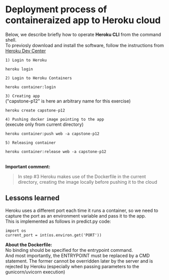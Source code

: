 # Deployment process of containeraized app to Heroku cloud

Below, we describe briefly how to operate **Heroku CLI** from the command shell. \
To previosly download and install the software, follow the instructions from [Heroku Dev Center](https://devcenter.heroku.com/articles/heroku-cli) 

`1) Login to Heroku`

    heroku login

`2) Login to Heroku Containers`

    heroku container:login

`3) Creating app` \
("capstone-p12" is here an arbitrary name for this exercise)

    heroku create capstone-p12

`4) Pushing docker image pointing to the app` \
(execute only from current directory)

    heroku container:push web -a capstone-p12

`5) Releasing container`

    heroku container:release web -a capstone-p12
\
**Important comment:**
> In step #3 Heroku makes use of the Dockerfile in the current directory, creating the image locally before pushing it to the cloud

## Lessons learned

Heroku uses a different port each time it runs a container, so we need to capture the port as an environment variable and pass it to the app. \
This is implemented as follows in predict.py code:

    import os
    current_port = int(os.environ.get('PORT'))

**About the Dockerfile:** \
No binding should be specified for the entrypoint command. \
And most importantly, the ENTRYPOINT must be replaced by  a CMD statement. The former cannot be overridden later by the server and is rejected by Heroku (especially when passing parameters to the gunicorn/uvicorn execution)
